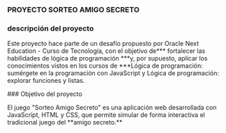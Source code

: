 ### PROYECTO SORTEO AMIGO SECRETO

### descripción del proyecto<P>
Este proyecto hace parte de un desafío propuesto por Oracle Next Education - Curso de Tecnología, con el objetivo de*** fortalecer las habilidades de lógica de programación ***y, por supuesto, aplicar los conocimientos vistos en los cursos de ***Lógica de programación: sumérgete en la programación con JavaScript y Lógica de programación: explorar funciones y listas.
</P>
### Objetivo del proyecto<p>
El juego "Sorteo Amigo Secreto" es una aplicación web desarrollada con JavaScript, HTML y CSS, que permite simular de forma interactiva el tradicional juego del **amigo secreto.**
